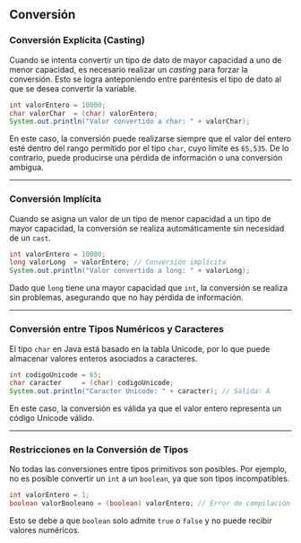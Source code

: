 ## Conversión

### Conversión Explícita (Casting)
Cuando se intenta convertir un tipo de dato de mayor capacidad a uno de menor capacidad, es necesario realizar un _casting_ para forzar la conversión. Esto se logra anteponiendo entre paréntesis el tipo de dato al que se desea convertir la variable.

```java
int valorEntero = 10000;
char valorChar  = (char) valorEntero;
System.out.println("Valor convertido a char: " + valorChar);
```

En este caso, la conversión puede realizarse siempre que el valor del entero esté dentro del rango permitido por el tipo `char`, cuyo límite es `65,535`. De lo contrario, puede producirse una pérdida de información o una conversión ambigua.

---
### Conversión Implícita
Cuando se asigna un valor de un tipo de menor capacidad a un tipo de mayor capacidad, la conversión se realiza automáticamente sin necesidad de un `cast`.

```java
int valorEntero = 10000;
long valorLong  = valorEntero; // Conversión implícita
System.out.println("Valor convertido a long: " + valorLong);
```

Dado que `long` tiene una mayor capacidad que `int`, la conversión se realiza sin problemas, asegurando que no hay pérdida de información.

---
### Conversión entre Tipos Numéricos y Caracteres
El tipo `char` en Java está basado en la tabla Unicode, por lo que puede almacenar valores enteros asociados a caracteres.

```java
int codigoUnicode = 65;
char caracter     = (char) codigoUnicode;
System.out.println("Caracter Unicode: " + caracter); // Salida: A
```

En este caso, la conversión es válida ya que el valor entero representa un código Unicode válido.

---
### Restricciones en la Conversión de Tipos
No todas las conversiones entre tipos primitivos son posibles. Por ejemplo, no es posible convertir un `int` a un `boolean`, ya que son tipos incompatibles.

```java
int valorEntero = 1;
boolean valorBooleano = (boolean) valorEntero; // Error de compilación
```

Esto se debe a que `boolean` solo admite `true` o `false` y no puede recibir valores numéricos.
